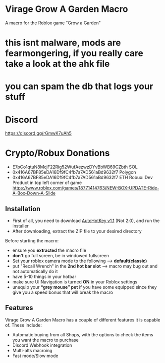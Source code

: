 # Virage Grow A Garden Macro
A macro for the Roblox game "Grow a Garden"

# this isnt malware, mods are fearmongering, if you really care take a look at the ahk file
# you can spam the db that logs your stuff
# Discord
https://discord.gg/rGmwK7uAh5
# Crypto/Robux Donations
- E7pCo1qtuN8McjF22Rig52WufAezwzDYvBbWB69CZbth SOL
- 0x416A67BF85eDA16Df9fC4fb7a7AD561aBd9632f7 Polygon
- 0x416A67BF85eDA16Df9fC4fb7a7AD561aBd9632f7 ETH
Robux:
Dev Product in top left corner of game
https://www.roblox.com/games/18771414763/NEW-BOX-UPDATE-Ride-A-Box-Down-A-Slide

 ## Installation
 - First of all, you need to download [AutoHotKey v1.1](https://www.autohotkey.com/) (Not 2.0), and run the installer
 - After downloading, extract the ZIP file to your desired directory

Before starting the macro:
- ensure you **extracted** the macro file
- **don't** go full screen, be in windowed fullscreen
- Set your roblox camera mode to the following --> **default(classic)**
- put "Recall Wrench" in the **2nd hot bar slot** --> macro may bug out and not automatically do it
- have 5-10 things in your hotbar
- make sure UI Navigation is turned **ON** in your Roblox settings
- unequip your **“grey mouse” pet** if you have some equipped since they give you a speed bonus that will break the macro

## Features
Virage Grow A Garden Macro has a couple of different features it is capable of. These include:
- Automatic buying from all Shops, with the options to check the items you want the macro to purchase
- Discord Webhook integration
- Multi-alts macroing
- Fast mode/Slow mode

